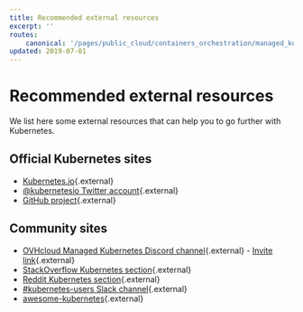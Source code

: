 ```yaml
---
title: Recommended external resources
excerpt: ''
routes:
    canonical: '/pages/public_cloud/containers_orchestration/managed_kubernetes/recommended-external-resources'
updated: 2019-07-01
---
```


<style>
 pre {
     font-size: 14px;
 }
 pre.console {
   background-color: #300A24; 
   color: #ccc;
   font-family: monospace;
   padding: 5px;
   margin-bottom: 5px;
 }
 pre.console code {
   border: solid 0px transparent;
   font-family: monospace !important;
   font-size: 0.75em;
   color: #ccc;
 }
 .small {
     font-size: 0.75em;
 }
</style>

# Recommended external resources

We list here some external resources that can help you to go further with Kubernetes.

## Official Kubernetes sites

- [Kubernetes.io](https://kubernetes.io/){.external}
- [@kubernetesio Twitter account](https://twitter.com/kubernetesio){.external}
- [GitHub project](https://github.com/kubernetes/kubernetes){.external}

## Community sites

- [OVHcloud Managed Kubernetes Discord channel](https://discord.com/channels/850031577277792286/955385102945370122){.external} - [Invite link](https://discord.gg/27yHfTpv9z){.external}
- [StackOverflow Kubernetes section](https://stackoverflow.com/questions/tagged/kubernetes){.external}
- [Reddit Kubernetes section](https://www.reddit.com/r/kubernetes/){.external}
- [#kubernetes-users Slack channel](http://slack.k8s.io/){.external}
- [awesome-kubernetes](https://ramitsurana.github.io/awesome-kubernetes/){.external}
